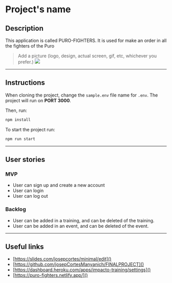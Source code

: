# Project's name

## Description

This application is called PURO-FIGHTERS. It is used for make an order in all the fighters of the Puro

> Add a picture (logo, design, actual screen, gif, etc, whichever you prefer.)
![](../PROYECTOFRONTEND/src/images/LOGO.jpg)


---
## Instructions

When cloning the project, change the <code>sample.env</code> file name for <code>.env</code>. The project will run on **PORT 3000**.

Then, run:
```bash
npm install
```

To start the project run:
```bash
npm run start
```

---
## User stories 

### MVP

- User can sign up and create a new account
- User can login
- User can log out


### Backlog

- User can be added in a training, and can be deleted of the training.
- User can be added in an event, and can be deleted of the event.
---

## Useful links

- [https://slides.com/josepcortes/minimal/edit]()
- [https://github.com/josepCortesManyanich/FINALPROJECT]()
- [https://dashboard.heroku.com/apps/impacto-training/settings]()
- [https://puro-fighters.netlify.app/]()



